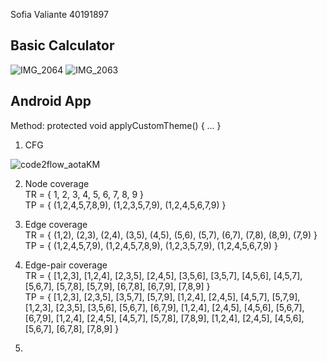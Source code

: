 Sofia Valiante 40191897

## Basic Calculator
![IMG_2064](https://github.com/SOEN345-WINTER2024/cfg-graph-lab-s-vali/assets/91510546/6b6c2971-a45b-402a-8734-8453791c9939)
![IMG_2063](https://github.com/SOEN345-WINTER2024/cfg-graph-lab-s-vali/assets/91510546/876ffc93-b3e2-44cc-a03c-539c272971a7)

## Android App
Method:
protected void applyCustomTheme() { ... }

1) CFG

![code2flow_aotaKM](https://github.com/SOEN345-WINTER2024/cfg-graph-lab-s-vali/assets/91510546/9701a6eb-4d00-46ef-b1f3-dcd5dcdfe3b9)

2) Node coverage
<br> TR = { 1, 2, 3, 4, 5, 6, 7, 8, 9 }
<br> TP = { (1,2,4,5,7,8,9), (1,2,3,5,7,9), (1,2,4,5,6,7,9) }

3) Edge coverage
<br> TR = { (1,2), (2,3), (2,4), (3,5), (4,5), (5,6), (5,7), (6,7), (7,8), (8,9), (7,9) }
<br> TP = { (1,2,4,5,7,9), (1,2,4,5,7,8,9), (1,2,3,5,7,9), (1,2,4,5,6,7,9) }

4) Edge-pair coverage
<br> TR = { [1,2,3], [1,2,4], [2,3,5], [2,4,5], [3,5,6], [3,5,7], [4,5,6], [4,5,7], [5,6,7], [5,7,8], [5,7,9], [6,7,8],  [6,7,9], [7,8,9] }
<br> TP = { [1,2,3], [2,3,5], [3,5,7], [5,7,9], [1,2,4], [2,4,5], [4,5,7], [5,7,9], [1,2,3], [2,3,5], [3,5,6], [5,6,7], [6,7,9], [1,2,4], [2,4,5], [4,5,6], [5,6,7], [6,7,9], [1,2,4], [2,4,5], [4,5,7], [5,7,8], [7,8,9], [1,2,4], [2,4,5], [4,5,6], [5,6,7], [6,7,8], [7,8,9] }

5) 

